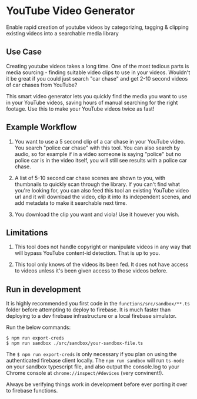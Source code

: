 # YouTube Video Generator
Enable ​rapid creation of youtube videos by categorizing, tagging & clipping existing videos into a searchable media library

## Use Case
Creating youtube videos takes a long time. One of the most tedious parts is media sourcing - finding suitable video clips to use in your videos. Wouldn't it be great if you could just search "car chase" and get 2-10 second videos of car chases from YouTube?

This smart video generator lets you quickly find the media you want to use in your YouTube videos, saving hours of manual searching for the right footage. Use this to make your YouTube videos twice as fast!

## Example Workflow

1. You want to use a 5 second clip of a car chase in your YouTube video. You search "police car chase" with this tool. You can also search by audio, so for example if in a video someone is saying "police" but no police car is in the video itself, you will still see results with a police car chase.

2. A list of 5-10 second car chase scenes are shown to you, with thumbnails to quickly scan through the library. If you can't find what you're looking for, you can also feed this tool an existing YouTube video url and it will download the video, clip it into its independent scenes, and add metadata to make it searchable next time.

3. You download the clip you want and viola! Use it however you wish.

## Limitations

1. This tool does not handle copyright or manipulate videos in any way that will bypass YouTube content-id detection. That is up to you.

2. This tool only knows of the videos its been fed. It does not have access to videos unless it's been given access to those videos before.

## Run in development
It is highly recommended you first code in the `functions/src/sandbox/**.ts` folder before attempting to deploy to firebase. It is much faster than deploying to a dev firebase infrastructure or a local firebase simulator.

Run the below commands:
```
$ npm run export-creds
$ npm run sandbox ./src/sandbox/your-sandbox-file.ts
```

The `$ npm run export-creds` is only necessary if you plan on using the authenticated firebase client locally. The `npm run sandbox` will run `ts-node` on your sandbox typescript file, and also output the console.log to your Chrome console at `chrome://inspect/#devices` (very convinent!).

Always be verifying things work in development before ever porting it over to firebase functions.